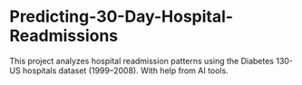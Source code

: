# Predicting-30-Day-Hospital-Readmissions
This project analyzes hospital readmission patterns using the Diabetes 130-US hospitals dataset (1999–2008). With help from AI tools.  

